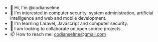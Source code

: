 - 👋 Hi, I'm @codianselme
- 👀 I'm interested in computer security, system administration, artificial intelligence and web and mobile development.  
- 🌱 I'm learning Laravel, Javascript and computer security. 
- 💞️ I am looking to collaborate on open source projects. 
- 📫 How to reach me: codianselme@gmail.com


<!---
codianselme/codianselme is a ✨ special ✨ repository because its `README.md` (this file) appears on your GitHub profile.
You can click the Preview link to take a look at your changes.
--->
